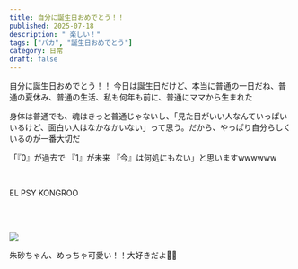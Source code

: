 ```yaml
---
title: 自分に誕生日おめでとう！！
published: 2025-07-18
description: " 楽しい！"
tags: ["バカ", "誕生日おめでとう"]
category: 日常
draft: false
---
```




自分に誕生日おめでとう！！
今日は誕生日だけど、本当に普通の一日だね、普通の夏休み、普通の生活、私も何年も前に、普通にママから生まれた

身体は普通でも、魂はきっと普通じゃないし、「見た目がいい人なんていっぱいいるけど、面白い人はなかなかいない」って思う。だから、やっぱり自分らしくいるのが一番大切だ

「『0』が過去で 『1』が未来 『今』は何処にもない」と思いますwwwwww

<br>

EL PSY KONGROO

<br>

<br>



![](https://img.yucanli.top/IMG_20250718_174715.jpg)

朱砂ちゃん、めっちゃ可愛い！！大好きだよ🥰😇
